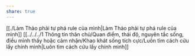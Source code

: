 ```yaml
---
share: true
---
```

[[./Làm Thảo phải tự phá rule của mình|Làm Thảo phải tự phá rule của mình]]
[[../../../1 Thông tin thân chủ/Quan điểm, thái độ, nguyên tắc sống, điều mình thấy hoặc cảm nhận/Khao khát sống tích cực/Luôn tìm cách cứu lấy chính mình|Luôn tìm cách cứu lấy chính mình]]